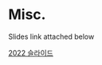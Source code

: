 # Misc.

Slides link attached below

[2022 슬라이드](https://www.dropbox.com/s/c0jzo2lmfa9n7ub/Week3_v2.pptx?dl=0)
